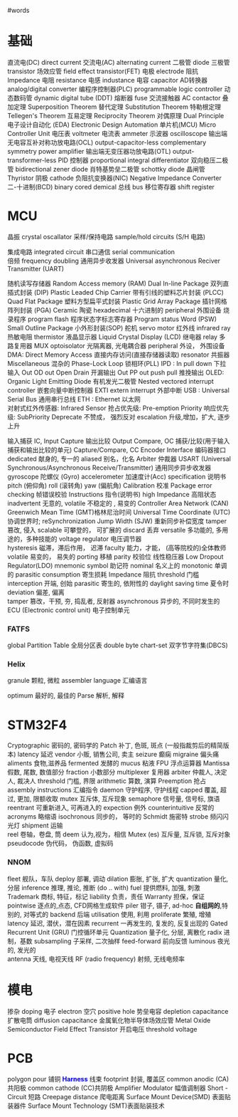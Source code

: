 #words 
# 基础
直流电(DC) direct current 交流电(AC) alternating current 
二极管 diode    三极管 transistor  场效应管 field effect transistor(FET) 
电极 electrode  阻抗 Impedance 
电阻 resistance 电感 industance 电容 capacitor 
AD转换器 analog/digital converter 
编程序控制器(PLC) programmable logic controller 
动态数码管 dynamic digital tube (DDT)
熔断器 fuse 
交流接触器 AC contactor 
叠加定理 Superposition Theorem 
替代定理 Substitution Theorem 
特勒根定理 Tellegen's Theorem 
互易定理 Reciprocity Theorem 
对偶原理 Dual Principle 
电子设计自动化 (EDA) Electronic Design Automation 
单片机(MCU) Micro Controller Unit 
电压表 voltmeter 
电流表 ammeter 
示波器 oscilloscope 
输出端无电容互补对称功放电路(OCL) output-capacitor-less complementary symmetry power amplifier
输出端无变压器功放电路(OTL) output-transformer-less 
PID 控制器 proportional integral differentiator 
双向稳压二极管 bidirectional zener diode 
肖特基势垒二极管 schottky diode 
晶闸管 Thyristor 
阴极 cathode
负阻抗变换器(NIC) Negative Impedance Converter 
二-十进制(BCD) binary cored demical 
总线 bus 
移位寄存器 shift register 

# MCU
晶振 crystal oscallator 
采样/保持电路 sample/hold circuits (S/H 电路)

集成电路 integrated circuit 
串口通信 serial communication  
倍频 frequency doubling 
通用异步收发器 Universal asynchronous  Reciver Transmitter (UART) 

随机读写存储器 Random Access memory (RAM)
Dual In-line Package 双列直插式封装 (DIP)
Plastic Leaded Chip Carrier 带有引线的塑料芯片封装 (PLCC) 
Quad Flat Package 塑料方型扁平式封装 
Plastic Grid Array Package 插针网格阵列封装 (PGA) 
Ceramic 陶瓷
hexadecimal 十六进制的 
peripheral 外围设备 
烧录程序 program flash 
程序状态字标志寄存器 Program status Word (PSW) 
Small Outline Package 小外形封装(SOP) 
舵机 servo motor 
红外线 infrared ray
热敏电阻 thermistor 
液晶显示器 Liquid Crystal Display (LCD) 
继电器 relay 
多路复用器 MUX 
optoisolator 光隔离器, 光电耦合器 
peripheral 外设， 外围设备 
DMA: Direct Memory Access 直接内存访问(直接存储器读取) 
resonator 共振器 
Miscellaneous 混杂的 
Phase-Lock Loop 锁相环(PLL)
IPD : In pull down 下拉输入
Out OD out Open Drain 开漏输出 
Out PP out push pull 推挽输出
OLED: Organic Light Emitting Diode 有机发光二极管
Nested vectored interrupt controller 嵌套向量中断控制器 
EXTI extern interrupt 外部中断
USB : Universal Serial Bus 通用串行总线 
ETH : Ethernet 以太网  
对射式红外传感器: Infrared Sensor 
抢占优先级:  Pre-emption Priority 
响应优先级:  SubPriority 
Deprecate 不赞成， 强烈反对
escalation  升级,增加，扩大, 逐步上升

输入捕获 IC, Input Capture 
输出比较 Output Compare, OC 
捕获/比较(用于输入捕获和输出比较的单元) Capture/Compare, CC 
Encoder Interface 编码器接口 
dedicated 献身的, 专一的
aliased 别名，化名
Arbiter 仲裁器
USART (Universal Synchronous/Asynchronous Receive/Transmitter) 通用同步异步收发器
gyroscope 陀螺仪 (Gyro)
accelerometer 加速度计(Acc)
specification 说明书
pitch (俯仰角) roll (滚转角) yaw (偏航角)
Calibration 校准
Package error checking 帧错误校验
Instructions 指令(说明书)
high Impedance 高阻状态
inadvertent 无意的, 
volatile 不稳定的 , 易变的
Controller Area Network (CAN) 
Greenwich Mean Time (GMT)格林尼治时间
Universal Time Coordinate (UTC) 协调世界时;
reSynchronization Jump Width (SJW) 重新同步补偿宽度
tamper 篡改, 侵入
scalable 可攀登的， 可扩展的
discard 丢弃
versatile 多功能的, 多用途的，多种技能的
voltage regulator 电压调节器  
hysteresis 磁滞，滞后作用， 迟滞
faculty 能力，才能， (高等院校的)全体教师
volatile 易变的， 易失的
porting 移植
parity 校验位
线性稳压器     Low Dropout Regulator(LDO)
mnemonic symbol 助记符
nominal 名义上的
monotonic  单调的
parasitic consumption 寄生损耗
Impedance 阻抗
threshold 门槛
interception  开端, 创始
parasitic 寄生的, 依附性的
daylight saving time 夏令时 
deviation 偏差, 偏离  
tamper 篡改，干预, 夯, 捣乱者, 反射器
asynchronous  异步的, 不同时发生的
ECU (Electronic control unit) 电子控制单元 

### FATFS
global Partition Table 全局分区表
double byte chart-set 双字节字符集(DBCS)


### Helix
granule 颗粒, 微粒 
assembler language  汇编语言

optimum 最好的, 最佳的
Parse 解析, 解释

# STM32F4
Cryptographic 密码的, 密码学的
Patch 补丁, 色斑, 斑点 (一般指裁剪后的精简版本)
latency 延迟
vendor 小贩, 销售公司, 卖主
seizure 癫痫
migraine 偏头痛
aliments 食物,滋养品
fermented  发酵的 
mucus 粘液
FPU 浮点运算器 
Mantissa 假数, 尾数, 数值部分
fraction 小数部分
multiplexer  复用器
arbiter  仲裁人, 决定人, 裁决人
threshold 门槛, 界限
arithmetic 算数, 演算
Preemption 抢占
assembly instructions 汇编指令
daemon 守护程序, 守护线程
capped  覆盖, 超过, 更加, 限额收取
mutex   互斥体, 互斥现象
semaphore  信号量, 信号标, 旗语
reentrant  可重新进入, 可再进入的
expection  例外
counterintuitive 反常的
acronyms   略缩语
isochronous 同步的， 等时的
Schmidt 施密特 
strobe  频闪闪光灯 
shipment 运输  
reel 卷轴，卷盘, 筒
deem 认为,视为，相信 
Mutex (es) 互斥量, 互斥锁, 互斥对象
pseudocode 伪代码， 伪函数, 虚拟码


### NNOM 
fleet 舰队，车队
deploy 部署, 调动
dilation 膨胀, 扩张, 扩大 
quantization  量化, 分层
inference  推理, 推论, 推断 (do .. with) 
fuel 提供燃料, 加强, 刺激 
Trademark  商标, 特征，标记
liability 负责，责任
Warranty  担保，保证
pointwise 逐点的,点态, CFD网格生成软件
piler 钳子, 镊子, 
ad-hoc **自组网的**,特别的, 对等式的
backend 后端
utilisation 使用, 利用
proliferate 繁殖, 增殖
latency 延迟, 潜伏，潜在因素
recurrent 一再发生的,  复发的, 反复出现的
Gated Recurrent Unit (GRU) 门控循环单元
Quantization 量子化, 分层, 离散化 
radix 进制，基数
subsampling 子采样, 二次抽样 
feed-forward 前向反馈
luminous 夜光的, 发光的  
antenna 天线,  电视天线
RF (radio frequency) 射频, 无线电频率


# 模电
掺杂 doping
电子 electron 
空穴 positive hole 
势垒电容 depletion capacitance 
扩散电筒 diffusion capacitance 
金属氧化物半导体场效应管 Metal Oxide Semiconductor Field Effect Transistor
开启电压 threshold voltage
# PCB 
polygon pour 铺铜
<b><mark style="background: transparent; color: blue">Harness</mark></b> 线束
footprint 封装, 覆盖区 
common anodic (CA)共阳极 
common cathode (CC)共阴极 
Amplifier Modulator 幅值调制器
Short - Circuit 短路
Creepage distance 爬电距离
Surface Mount Device(SMD) 表面贴装器件
Surface Mount Technology (SMT)表面贴装技术



